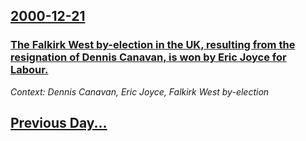 ## [2000-12-21](/news/2000/12/21/index.md)

### [The Falkirk West by-election in the UK, resulting from the resignation of Dennis Canavan, is won by Eric Joyce for Labour.](/news/2000/12/21/the-falkirk-west-by-election-in-the-uk-resulting-from-the-resignation-of-dennis-canavan-is-won-by-eric-joyce-for-labour.md)
_Context: Dennis Canavan, Eric Joyce, Falkirk West by-election_

## [Previous Day...](/news/2000/12/20/index.md)

